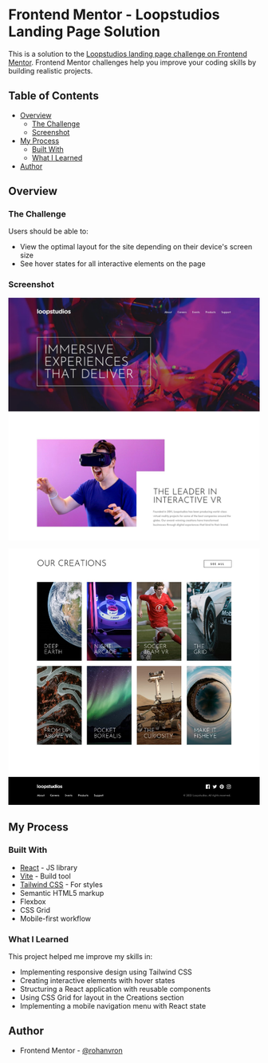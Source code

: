 # Frontend Mentor - Loopstudios Landing Page Solution

This is a solution to the [Loopstudios landing page challenge on Frontend Mentor](https://www.frontendmentor.io/challenges/loopstudios-landing-page-N88J5Onjw). Frontend Mentor challenges help you improve your coding skills by building realistic projects.

## Table of Contents

- [Overview](#overview)
  - [The Challenge](#the-challenge)
  - [Screenshot](#screenshot)
- [My Process](#my-process)
  - [Built With](#built-with)
  - [What I Learned](#what-i-learned)
- [Author](#author)

## Overview

### The Challenge

Users should be able to:

- View the optimal layout for the site depending on their device's screen size
- See hover states for all interactive elements on the page

### Screenshot

<p align="center">
  <img src="./src/assets/desktop-design-1.jpg" alt="UI Layout">
</p>

<p align="center">
  <img src="./src/assets/desktop-design-2.jpg" alt="UI Layout">
</p>

## My Process

### Built With

- [React](https://reactjs.org/) - JS library
- [Vite](https://vitejs.dev/) - Build tool
- [Tailwind CSS](https://tailwindcss.com/) - For styles
- Semantic HTML5 markup
- Flexbox
- CSS Grid
- Mobile-first workflow

### What I Learned

This project helped me improve my skills in:

- Implementing responsive design using Tailwind CSS
- Creating interactive elements with hover states
- Structuring a React application with reusable components
- Using CSS Grid for layout in the Creations section
- Implementing a mobile navigation menu with React state

## Author

- Frontend Mentor - [@rohanvron](https://www.frontendmentor.io/profile/rohanvron)

